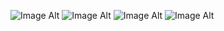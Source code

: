 

![Image Alt](https://github.com/turararara/ECG-App-Wifi-Ble-Internet/blob/master/Images/22.jpg?raw=true)
![Image Alt](https://github.com/turararara/ECG-App-Wifi-Ble-Internet/blob/master/Images/33.jpg?raw=true)
![Image Alt](https://github.com/turararara/ECG-App-Wifi-Ble-Internet/blob/master/Images/44.jpg?raw=true)
![Image Alt](https://github.com/turararara/ECG-App-Wifi-Ble-Internet/blob/master/Images/55.jpg?raw=true)
